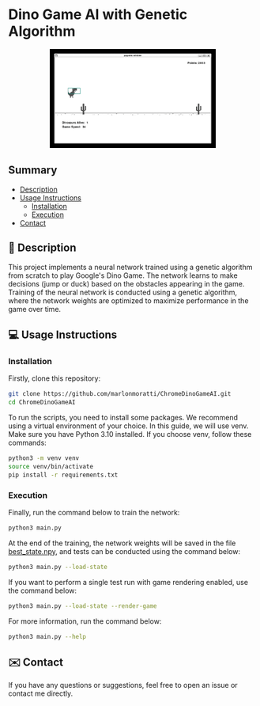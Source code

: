 # Dino Game AI with Genetic Algorithm

<div align="center">
  <img src="images/dino.gif" alt="Dino running and dodging obstacles", height="200">
</div>

## Summary
- [Description](#description)
- [Usage Instructions](#usage-instructions)
  - [Installation](#installation)
  - [Execution](#execution)
- [Contact](#contact)

<div id="description"></div>

## 📝 Description
This project implements a neural network trained using a genetic algorithm from scratch to play Google's Dino Game. The network learns to make decisions (jump or duck) based on the obstacles appearing in the game. Training of the neural network is conducted using a genetic algorithm, where the network weights are optimized to maximize performance in the game over time.

<div id="usage-instructions"></div>

## 💻 Usage Instructions

<div id="installation"></div>

### Installation
Firstly, clone this repository:
```sh
git clone https://github.com/marlonmoratti/ChromeDinoGameAI.git
cd ChromeDinoGameAI
```

To run the scripts, you need to install some packages. We recommend using a virtual environment of your choice. In this guide, we will use venv. Make sure you have Python 3.10 installed. If you choose venv, follow these commands:
```sh
python3 -m venv venv
source venv/bin/activate
pip install -r requirements.txt
```

<div id="execution"></div>

### Execution
Finally, run the command below to train the network:
```sh
python3 main.py
```

At the end of the training, the network weights will be saved in the file [best_state.npy](results/best_state.npy), and tests can be conducted using the command below:
```sh
python3 main.py --load-state
```

If you want to perform a single test run with game rendering enabled, use the command below:
```sh
python3 main.py --load-state --render-game
```

For more information, run the command below:
```sh
python3 main.py --help
```

<div id="contact"></div>

## ✉️ Contact

If you have any questions or suggestions, feel free to open an issue or contact me directly.
